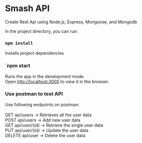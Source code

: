 # Smash API
Create Rest Api using Node.js, Express, Mongoose, and Mongodb

In the project directory, you can run:
### `npm install`
Installs project dependencies

### `npm start
Runs the app in the development mode.<br />
Open [http://localhost:3000](http://localhost:3000) to view it in the browser.

### Use postman to test API<br />
Use following endpoints on postman:<br /><br />
GET api/users → Retrieves all the user data<br />
POST api/users → Add new user data <br />
GET api/user/{id} → Retrieve the single user data<br />
PUT api/user/{id} → Update the user data<br />
DELETE api/user → Delete the user data<br />
